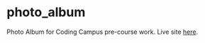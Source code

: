 # photo_album
Photo Album for Coding Campus pre-course work. Live site <a href="https://ervinkleitz.github.io/photo_album">here</a>.
